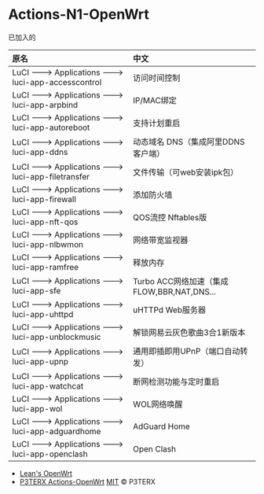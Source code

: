 # Actions-N1-OpenWrt

已加入的

|原名|中文|
|:----|:----|
|LuCI ---> Applications ---> luci-app-accesscontrol  	| 访问时间控制
|LuCI ---> Applications ---> luci-app-arpbind  	      | IP/MAC绑定
|LuCI ---> Applications ---> luci-app-autoreboot  	  | 支持计划重启
|LuCI ---> Applications ---> luci-app-ddns   	        | 动态域名 DNS（集成阿里DDNS客户端）
|LuCI ---> Applications ---> luci-app-filetransfer  	| 文件传输（可web安装ipk包）
|LuCI ---> Applications ---> luci-app-firewall   	    | 添加防火墙
|LuCI ---> Applications ---> luci-app-nft-qos  	      | QOS流控 Nftables版
|LuCI ---> Applications ---> luci-app-nlbwmon   	    | 网络带宽监视器
|LuCI ---> Applications ---> luci-app-ramfree  	      | 释放内存
|LuCI ---> Applications ---> luci-app-sfe  	          | Turbo ACC网络加速（集成FLOW,BBR,NAT,DNS...
|LuCI ---> Applications ---> luci-app-uhttpd  	      | uHTTPd Web服务器
|LuCI ---> Applications ---> luci-app-unblockmusic  	| 解锁网易云灰色歌曲3合1新版本
|LuCI ---> Applications ---> luci-app-upnp            | 通用即插即用UPnP（端口自动转发）
|LuCI ---> Applications ---> luci-app-watchcat  	    | 断网检测功能与定时重启
|LuCI ---> Applications ---> luci-app-wol   	        | WOL网络唤醒
|LuCI ---> Applications ---> luci-app-adguardhome     | AdGuard Home
|LuCI ---> Applications ---> luci-app-openclash       | Open Clash

- [Lean's OpenWrt](https://github.com/coolsnowwolf/lede)
- [P3TERX Actions-OpenWrt](https://github.com/P3TERX/Actions-OpenWrt)
[MIT](https://github.com/P3TERX/Actions-OpenWrt/blob/main/LICENSE) © P3TERX
